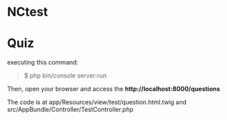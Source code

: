 NCtest
======


# Quiz
executing this command:
>$ php bin/console server:run

Then, open your browser and access the **http://localhost:8000/questions**

The code is at app/Resources/view/test/question.html.twig
and src/AppBundle/Controller/TestController.php